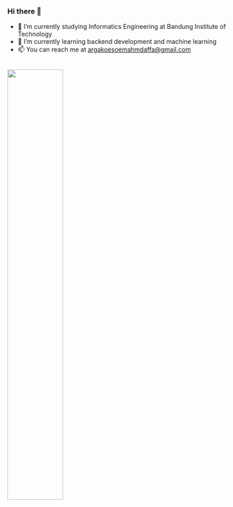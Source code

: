### Hi there 👋

- 🔭 I’m currently studying Informatics Engineering at Bandung Institute of Technology
- 🌱 I’m currently learning backend development and machine learning
- 📫 You can reach me at argakoesoemahmdaffa@gmail.com
<br>
  <a href="https://github.com/daffarg"><img width="50%" src="http://github-readme-stats-liard-one.vercel.app/api?username=daffarg&theme=radical&title_color=ff3068&include_all_commits=true&hide=issues&show_icons=true&rank_icon=github"></a>
  <br>
